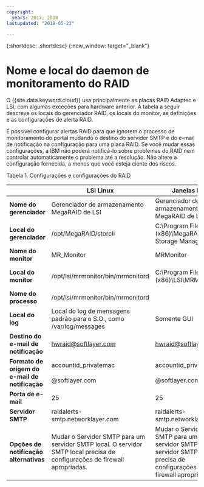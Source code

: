 ```yaml
---
copyright:
  years: 2017, 2018
lastupdated: "2018-05-22"

---
```


{:shortdesc: .shortdesc}
{:new_window: target="_blank"}

# Nome e local do daemon de monitoramento do RAID
O {{site.data.keyword.cloud}} usa principalmente as placas RAID Adaptec e LSI, com algumas exceções para hardware
anterior. A tabela a seguir descreve os locais do gerenciador RAID, os locais do monitor, as definições e as
configurações de alerta RAID.

É possível configurar alertas RAID para que ignorem o processo de monitoramento do portal mudando o destino do servidor SMTP
e do e-mail de notificação na configuração para uma placa RAID. Se você mudar essas configurações, a IBM não poderá
notificá-lo sobre problemas do RAID nem controlar automaticamente o problema até a resolução. Não altere a configuração fornecida, a menos que você esteja ciente dos riscos.

<caption>Tabela 1. Configurações e configurações do RAID</caption>

||LSI Linux|Janelas LSI|Adaptec Linux|Adaptec Windows|
|---|---|---|---|---|
|**Nome do gerenciador**|Gerenciador de armazenamento MegaRAID de LSI|Gerenciador de armazenamento MegaRAID de LSI|Gerenciador de armazenamento Adaptec|Gerenciador de armazenamento Adaptec|
|**Local do gerenciador**|/opt/MegaRAID/storcli|C:\Program Files (x86)\MegaRAID Storage Manager|/usr/StorMan|C:\Program Files\Adaptec\Adaptec Storage Manager|
|**Nome do monitor**|MR_Monitor|MRMonitor|Gerenciador de eventos Adaptec|Gerenciador de eventos Adaptec|
|**Local do monitor**|/opt/lsi/mrmonitor/bin/mrmonitord|C:\Program Files (x86)\LSI\MRMonitor|/usr/StorMan|C:\Program Files\Adaptec\Adaptec Storage Manager|
|**Nome do processo**|/opt/lsi/mrmonitor/bin/mrmonitord|||||
|**Local do log**|Local do log de mensagens padrão para o S.O., como /var/log/messages|Somente GUI|/usr/StorMan/RaidEvtA.log|Somente GUI|
|**Destino do e-mail de notificação**|[hwraid@softlayer.com](mailto:hwraid@softlayer.com)|[hwraid@softlayer.com](mailto:hwraid@softlayer.com)|[hwraid@softlayer.com](mailto:hwraid@softlayer.com)|[hwraid@softlayer.com](mailto:hwraid@softlayer.com)|
|**Formato de origem do e-mail de notificação**|accountid_privatemac<br /><br />@softlayer.com|accountid_privatemac<br /><br />@softlayer.com|accountid_privatemac<br /><br />@softlayer.com|accountid_privatemac<br /><br />@softlayer.com|
|**Porta de e-mail**|25|25|25|25|
|**Servidor SMTP**|raidalerts-smtp.networklayer.com|raidalerts-smtp.networklayer.com|raidalerts-smtp.networklayer.com|raidalerts-smtp.networklayer.com|
|**Opções de notificação alternativas**|Mudar o Servidor SMTP para um servidor SMTP local. O servidor SMTP local precisa de configurações de firewall apropriadas.|Mudar o Servidor SMTP para um servidor SMTP local. O servidor SMTP local precisa de configurações de firewall apropriadas.|Mudar o Servidor SMTP para um servidor SMTP local. O servidor SMTP local precisa de configurações de firewall apropriadas.|Mudar o Servidor SMTP para um servidor SMTP local. O servidor SMTP local precisa de configurações de firewall apropriadas.|
